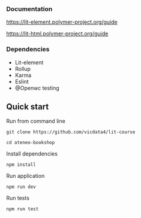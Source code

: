
### Documentation

https://lit-element.polymer-project.org/guide

https://lit-html.polymer-project.org/guide



### Dependencies

- Lit-element
- Rollup
- Karma
- Eslint
- @Openwc testing

## Quick start

Run from command line

```
git clone https://github.com/vicdata4/lit-course

cd ateneo-bookshop
```

Install dependencies
```
npm install
```

Run application

```
npm run dev
```

Run tests

```
npm run test
```
